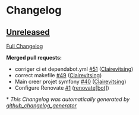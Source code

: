 # Changelog

## [Unreleased](https://github.com/CCSDForge/episciences-manager/tree/HEAD)

[Full Changelog](https://github.com/CCSDForge/episciences-manager/compare/2633e4ae71206b956c35c84951be7c3cecf0ff53...HEAD)

**Merged pull requests:**

- corriger ci et dependabot.yml [\#51](https://github.com/CCSDForge/episciences-manager/pull/51) ([Clairevitsing](https://github.com/Clairevitsing))
- correct makefile [\#49](https://github.com/CCSDForge/episciences-manager/pull/49) ([Clairevitsing](https://github.com/Clairevitsing))
- Main creer projet symfony [\#40](https://github.com/CCSDForge/episciences-manager/pull/40) ([Clairevitsing](https://github.com/Clairevitsing))
- Configure Renovate [\#1](https://github.com/CCSDForge/episciences-manager/pull/1) ([renovate[bot]](https://github.com/apps/renovate))



\* *This Changelog was automatically generated by [github_changelog_generator](https://github.com/github-changelog-generator/github-changelog-generator)*
